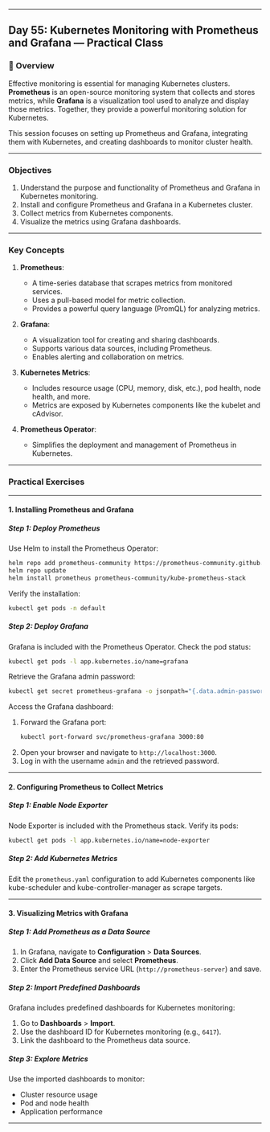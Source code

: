 ﻿---

## Day 55: Kubernetes Monitoring with Prometheus and Grafana — Practical Class

### 📘 Overview

Effective monitoring is essential for managing Kubernetes clusters. **Prometheus** is an open-source monitoring system that collects and stores metrics, while **Grafana** is a visualization tool used to analyze and display those metrics. Together, they provide a powerful monitoring solution for Kubernetes.

This session focuses on setting up Prometheus and Grafana, integrating them with Kubernetes, and creating dashboards to monitor cluster health.

---

### Objectives

1. Understand the purpose and functionality of Prometheus and Grafana in Kubernetes monitoring.
2. Install and configure Prometheus and Grafana in a Kubernetes cluster.
3. Collect metrics from Kubernetes components.
4. Visualize the metrics using Grafana dashboards.

---

### Key Concepts

1. **Prometheus**:
   - A time-series database that scrapes metrics from monitored services.
   - Uses a pull-based model for metric collection.
   - Provides a powerful query language (PromQL) for analyzing metrics.

2. **Grafana**:
   - A visualization tool for creating and sharing dashboards.
   - Supports various data sources, including Prometheus.
   - Enables alerting and collaboration on metrics.

3. **Kubernetes Metrics**:
   - Includes resource usage (CPU, memory, disk, etc.), pod health, node health, and more.
   - Metrics are exposed by Kubernetes components like the kubelet and cAdvisor.

4. **Prometheus Operator**:
   - Simplifies the deployment and management of Prometheus in Kubernetes.

---

### Practical Exercises

---

#### 1. Installing Prometheus and Grafana

##### Step 1: Deploy Prometheus
Use Helm to install the Prometheus Operator:
```bash
helm repo add prometheus-community https://prometheus-community.github.io/helm-charts
helm repo update
helm install prometheus prometheus-community/kube-prometheus-stack
```

Verify the installation:
```bash
kubectl get pods -n default
```

##### Step 2: Deploy Grafana
Grafana is included with the Prometheus Operator. Check the pod status:
```bash
kubectl get pods -l app.kubernetes.io/name=grafana
```

Retrieve the Grafana admin password:
```bash
kubectl get secret prometheus-grafana -o jsonpath="{.data.admin-password}" | base64 --decode
```

Access the Grafana dashboard:
1. Forward the Grafana port:
   ```bash
   kubectl port-forward svc/prometheus-grafana 3000:80
   ```
2. Open your browser and navigate to `http://localhost:3000`.
3. Log in with the username `admin` and the retrieved password.

---

#### 2. Configuring Prometheus to Collect Metrics

##### Step 1: Enable Node Exporter
Node Exporter is included with the Prometheus stack. Verify its pods:
```bash
kubectl get pods -l app.kubernetes.io/name=node-exporter
```

##### Step 2: Add Kubernetes Metrics
Edit the `prometheus.yaml` configuration to add Kubernetes components like kube-scheduler and kube-controller-manager as scrape targets.

---

#### 3. Visualizing Metrics with Grafana

##### Step 1: Add Prometheus as a Data Source
1. In Grafana, navigate to **Configuration** > **Data Sources**.
2. Click **Add Data Source** and select **Prometheus**.
3. Enter the Prometheus service URL (`http://prometheus-server`) and save.

##### Step 2: Import Predefined Dashboards
Grafana includes predefined dashboards for Kubernetes monitoring:
1. Go to **Dashboards** > **Import**.
2. Use the dashboard ID for Kubernetes monitoring (e.g., `6417`).
3. Link the dashboard to the Prometheus data source.

##### Step 3: Explore Metrics
Use the imported dashboards to monitor:
- Cluster resource usage
- Pod and node health
- Application performance

---
